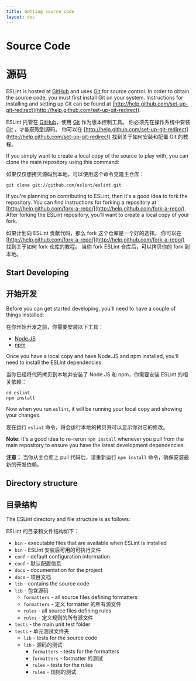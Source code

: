 ```yaml
---
title: Getting source code
layout: doc
---
```


# Source Code
# 源码

ESLint is hosted at [GitHub](http://www.github.com) and uses [Git](http://git-scm.com/) for source control. In order to obtain the source code, you must first install Git on your system. Instructions for installing and setting up Git can be found at [http://help.github.com/set-up-git-redirect](http://help.github.com/set-up-git-redirect).

ESLint 托管在 [GitHub](http://www.github.com)，使用 [Git](http://git-scm.com/) 作为版本控制工具。
你必须先在操作系统中安装 [Git](http://git-scm.com/) ，才能获取到源码。
你可以在 [http://help.github.com/set-up-git-redirect](http://help.github.com/set-up-git-redirect) 找到关于如何安装和配置 Git 的教程。

If you simply want to create a local copy of the source to play with, you can clone the main repository using this command:

如果仅仅想拷贝源码到本地，可以使用这个命令克隆主仓库：

    git clone git://github.com/eslint/eslint.git

If you're planning on contributing to ESLint, then it's a good idea to fork the repository. You can find instructions for forking a repository at [http://help.github.com/fork-a-repo/](http://help.github.com/fork-a-repo/). After forking the ESLint repository, you'll want to create a local copy of your fork.

如果计划向 ESLint 贡献代码，那么 fork 这个仓库是一个好的选择。
你可以在 [http://help.github.com/fork-a-repo/](http://help.github.com/fork-a-repo/) 找到关于如何 fork 仓库的教程。
当你 fork ESLint 仓库后，可以拷贝你的 fork 到本地。

## Start Developing

## 开始开发

Before you can get started developing, you'll need to have a couple of things installed:

在你开始开发之前，你需要安装以下工具：

* [Node.JS](http://nodejs.org)
* [npm](http://npmjs.org)

Once you have a local copy and have Node.JS and npm installed, you'll need to install the ESLint dependencies:

当你已经将代码拷贝到本地并安装了 Node.JS 和 npm，你需要安装 ESLint 的相关依赖：

    cd eslint
    npm install

Now when you run `eslint`, it will be running your local copy and showing your changes.

现在运行 `eslint` 命令，将会运行本地的拷贝并可以显示你对它的修改。

**Note:** It's a good idea to re-rerun `npm install` whenever you pull from the main repository to ensure you have the latest development dependencies.

**注意：** 当你从主仓库上 pull 代码后，请重新运行 `npm install` 命令，确保安装最新的开发依赖。

## Directory structure

## 目录结构

The ESLint directory and file structure is as follows:

ESLint 的目录和文件结构如下：

* `bin` - executable files that are available when ESLint is installed
* `bin` - ESLint 安装后可用的可执行文件
* `conf` - default configuration information
* `conf` - 默认配置信息
* `docs` - documentation for the project
* `docs` - 项目文档
* `lib` - contains the source code
* `lib` - 包含源码
    * `formatters` - all source files defining formatters
    * `formatters` - 定义 formatter 的所有源文件
    * `rules` - all source files defining rules
    * `rules` - 定义规则的所有源文件
* `tests` - the main unit test folder
* `tests` - 单元测试文件夹
    * `lib` - tests for the source code
    * `lib` - 源码的测试
        * `formatters` - tests for the formatters
        * `formatters` - formatter 的测试
        * `rules` - tests for the rules
        * `rules` - 规则的测试
